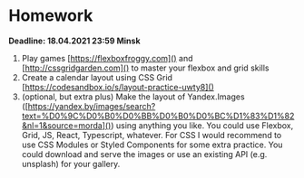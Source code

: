 # Homework

**Deadline: 18.04.2021 23:59 Minsk**

1. Play games [https://flexboxfroggy.com]() and [http://cssgridgarden.com]() to
   master your flexbox and grid skills
2. Create a calendar layout using CSS Grid
   [https://codesandbox.io/s/layout-practice-uwty8]()
3. (optional, but extra plus) Make the layout of Yandex.Images
   ([https://yandex.by/images/search?text=%D0%9C%D0%B0%D0%BB%D0%B0%D0%BC%D1%83%D1%82&nl=1&source=morda]())
   using anything you like. You could use Flexbox, Grid, JS, React, Typescript,
   whatever. For CSS I would recommend to use CSS Modules or Styled Components
   for some extra practice. You could download and serve the images or use an
   existing API (e.g. unsplash) for your gallery.
